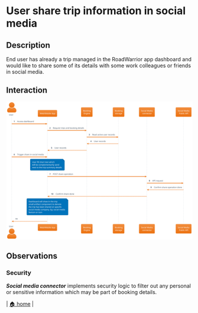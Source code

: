 # User share trip information in social media

## Description

End user has already a trip managed in the RoadWarrior app dashboard and would like to share some of its details with some work colleagues or friends in social media.

## Interaction

![](./user_share_trip_on_social_media.svg)

## Observations

### Security

_**Social media connector**_ implements security logic to filter out any personal or sensitive information which may be part of booking details.

| [🏠 home](../../README.md#use-cases) |


